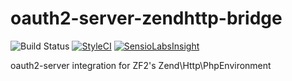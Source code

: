 oauth2-server-zendhttp-bridge
=============================

![Build Status](https://travis-ci.org/diablomedia/oauth2-server-zendhttp-bridge.svg) [![StyleCI](https://styleci.io/repos/12762644/shield)](https://styleci.io/repos/12762644) [![SensioLabsInsight](https://insight.sensiolabs.com/projects/299ac1de-4555-4c55-b5b4-133c6e1d8013/mini.png)](https://insight.sensiolabs.com/projects/299ac1de-4555-4c55-b5b4-133c6e1d8013)

oauth2-server integration for ZF2's Zend\Http\PhpEnvironment
